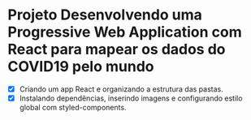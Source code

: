 # Projeto Desenvolvendo uma Progressive Web Application com React para mapear os dados do COVID19 pelo mundo

- [x] Criando um app React e organizando a estrutura das pastas.
- [x] Instalando dependências, inserindo imagens e configurando estilo global com styled-components.